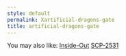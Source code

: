 ```yaml
---
style: default
permalink: Xartificial-dragons-gate
title: artificial-dragons-gate
---
```

You may also like:
[Inside-Out](http://scp-wiki.net/inside-out)
[SCP-2531](http://scp-wiki.net/scp-2531)